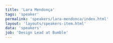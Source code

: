 ```yaml
---
title: 'Lara Mendonça'
tags: 'speaker'
permalink: 'speakers/lara-mendonca/index.html'
layout: 'layouts/speakers-item.html'
data: 'speakers'
job: 'Design Lead at Bumble'
---
```

